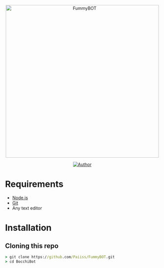 <div align="center">
<img src="https://github.com/Paiiss/Pais/blob/main/Fummy.jpg?raw=true" alt="FummyBOT" width="500" />
<p align="center">
  <a href="https://github.com/"><img title="Author" src="https://img.shields.io/badge/Author-Paiiss-purple.svg?style=for-the-badge&logo=github" /></a>
</p>


</div>

# Requirements
* [Node.js](https://nodejs.org/en/)
* [Git](https://git-scm.com/downloads)
* Any text editor

# Installation

## Cloning this repo
```cmd
> git clone https://github.com/Paiiss/FummyBOT.git
> cd BocchiBot
```
